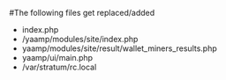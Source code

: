 #The following files get replaced/added
- index.php
- /yaamp/modules/site/index.php
- yaamp/modules/site/result/wallet_miners_results.php
- yaamp/ui/main.php
- /var/stratum/rc.local 
